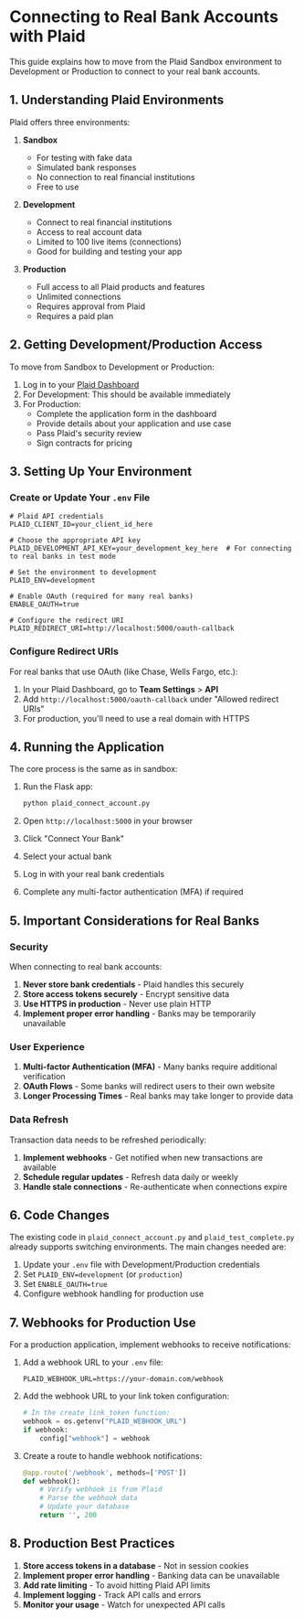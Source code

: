 # Connecting to Real Bank Accounts with Plaid

This guide explains how to move from the Plaid Sandbox environment to Development or Production to connect to your real bank accounts.

## 1. Understanding Plaid Environments

Plaid offers three environments:

1. **Sandbox** 
   - For testing with fake data
   - Simulated bank responses
   - No connection to real financial institutions
   - Free to use

2. **Development**
   - Connect to real financial institutions
   - Access to real account data
   - Limited to 100 live items (connections)
   - Good for building and testing your app

3. **Production**
   - Full access to all Plaid products and features
   - Unlimited connections
   - Requires approval from Plaid
   - Requires a paid plan

## 2. Getting Development/Production Access

To move from Sandbox to Development or Production:

1. Log in to your [Plaid Dashboard](https://dashboard.plaid.com/)
2. For Development: This should be available immediately 
3. For Production:
   - Complete the application form in the dashboard
   - Provide details about your application and use case
   - Pass Plaid's security review
   - Sign contracts for pricing

## 3. Setting Up Your Environment

### Create or Update Your `.env` File

```
# Plaid API credentials
PLAID_CLIENT_ID=your_client_id_here

# Choose the appropriate API key
PLAID_DEVELOPMENT_API_KEY=your_development_key_here  # For connecting to real banks in test mode

# Set the environment to development
PLAID_ENV=development

# Enable OAuth (required for many real banks)
ENABLE_OAUTH=true

# Configure the redirect URI
PLAID_REDIRECT_URI=http://localhost:5000/oauth-callback
```

### Configure Redirect URIs

For real banks that use OAuth (like Chase, Wells Fargo, etc.):

1. In your Plaid Dashboard, go to **Team Settings** > **API**
2. Add `http://localhost:5000/oauth-callback` under "Allowed redirect URIs"
3. For production, you'll need to use a real domain with HTTPS

## 4. Running the Application

The core process is the same as in sandbox:

1. Run the Flask app:
   ```bash
   python plaid_connect_account.py
   ```

2. Open `http://localhost:5000` in your browser
3. Click "Connect Your Bank"
4. Select your actual bank
5. Log in with your real bank credentials
6. Complete any multi-factor authentication (MFA) if required

## 5. Important Considerations for Real Banks

### Security

When connecting to real bank accounts:

1. **Never store bank credentials** - Plaid handles this securely
2. **Store access tokens securely** - Encrypt sensitive data
3. **Use HTTPS in production** - Never use plain HTTP
4. **Implement proper error handling** - Banks may be temporarily unavailable

### User Experience

1. **Multi-factor Authentication (MFA)** - Many banks require additional verification
2. **OAuth Flows** - Some banks will redirect users to their own website
3. **Longer Processing Times** - Real banks may take longer to provide data

### Data Refresh

Transaction data needs to be refreshed periodically:

1. **Implement webhooks** - Get notified when new transactions are available
2. **Schedule regular updates** - Refresh data daily or weekly
3. **Handle stale connections** - Re-authenticate when connections expire

## 6. Code Changes

The existing code in `plaid_connect_account.py` and `plaid_test_complete.py` already supports switching environments. The main changes needed are:

1. Update your `.env` file with Development/Production credentials
2. Set `PLAID_ENV=development` (or `production`)
3. Set `ENABLE_OAUTH=true`
4. Configure webhook handling for production use

## 7. Webhooks for Production Use

For a production application, implement webhooks to receive notifications:

1. Add a webhook URL to your `.env` file:
   ```
   PLAID_WEBHOOK_URL=https://your-domain.com/webhook
   ```

2. Add the webhook URL to your link token configuration:
   ```python
   # In the create_link_token function:
   webhook = os.getenv("PLAID_WEBHOOK_URL")
   if webhook:
       config["webhook"] = webhook
   ```

3. Create a route to handle webhook notifications:
   ```python
   @app.route('/webhook', methods=['POST'])
   def webhook():
       # Verify webhook is from Plaid
       # Parse the webhook data
       # Update your database
       return '', 200
   ```

## 8. Production Best Practices

1. **Store access tokens in a database** - Not in session cookies
2. **Implement proper error handling** - Banking data can be unavailable
3. **Add rate limiting** - To avoid hitting Plaid API limits
4. **Implement logging** - Track API calls and errors
5. **Monitor your usage** - Watch for unexpected API calls 